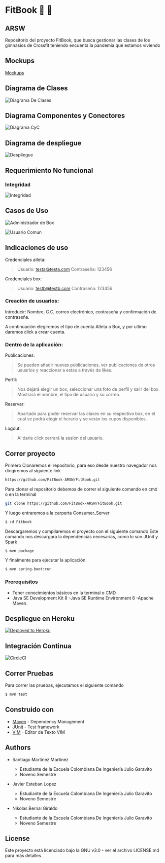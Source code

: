 # FitBook :bicyclist: :mountain_bicyclist:
## ARSW

Repositorio del proyecto FitBook, que busca gestionar las clases de los gimnasios de Crossfit teniendo encuenta la pandemia que estamos viviendo

## Mockups

[Mockups](https://app.moqups.com/lH5QmmXTxY/view)

## Diagrama de Clases

![Diagrama De Clases](./img/diagramaclases.PNG)

## Diagrama Componentes y Conectores

![Diagrama CyC](./img/cyc.PNG)

## Diagrama de despliegue
![Despliegue](./img/despliegue.png)

## Requerimiento No funcional

### Integridad
![Integridad](./img/integridad.jpg)

## Casos de Uso

![Administrador de Box](./img/casosdeusouno.png)

![Usuario Comun](./img/casosdeusodos.png)

## Indicaciones de uso

Credenciales atleta: 
> Usuario: testa@testa.com
> Contraseña: 123456

Credenciales box: 
> Usuario: testb@testb.com
> Contraseña: 123456

### Creación de usuarios: 
Introducir: Nombre, C.C, correo electrónico, contraseña y confirmación de contraseña.

A continuación elegiremos el tipo de cuenta Atleta o Box, y por ultimo daremos click a crear cuenta.

### Dentro de la aplicación:
Publicaciones: 
   >Se pueden añadir nuevas publicaciones, ver publicaciones de otros usuarios y reaccionar a estas a través de likes.

Perfil:
   > Nos dejará elegir un box, seleccionar una foto de perfil y salir del box. Mostrará el nombre, el tipo de usuario y su correo.

Reservar:
   > Apartado para poder reservar las clases en su respectivo box, en el cual se podrá elegir el horario y se verán los cupos disponibles.

Logout:
   > Al darle click cerrará la sesión del usuario.

## Correr proyecto

Primero Clonaremos el repositorio, para eso desde nuestro navegador nos dirigiremos al siguiente link

```sh
https://github.com/FitBook-ARSW/FitBook.git
```

Para clonar el repositorio debemos de correr el siguiente comando en cmd o en la terminal 

```sh
git clone https://github.com/FitBook-ARSW/FitBook.git
 ```

 Y luego entraremos a la carperta Consumer_Server

```sh
$ cd Fitbook
 ```
Descargaremos y compilaremos el proyecto con el siguiente comando
Este comando nos descargara la dependencias necesarias, como lo son JUnit y Spark

 ```sh
$ mvn package
 ```
 Y finalmente para ejecutar la aplicación.

 ```sh
$ mvn spring-boot:run
 ```

### Prerequisitos

* Tener conocimientos básicos en la terminal o CMD
* Java SE Development Kit 8 -Java SE Runtime Environment 8 -Apache Maven.


## Despliegue en Heroku

[![Deployed to Heroku](https://www.herokucdn.com/deploy/button.png)](https://secure-lake-15708.herokuapp.com/)

## Integración Continua

[![CircleCI](https://circleci.com/gh/FitBookApp/Back_FitBook.svg?style=svg)](https://app.circleci.com/pipelines/github/FitBookApp/Back_FitBook)

## Correr Pruebas

Para correr las pruebas, ejecutamos el siguiente comando

```sh
$ mvn test
 ```

## Construido con

* [Maven](https://maven.apache.org/) - Dependency Management
* [JUnit](https://mvnrepository.com/artifact/junit/junit) - Test framework
* [VIM](https://www.vim.org/download.php) - Editor de Texto VIM

## Authors

 - Santiago Martínez Martínez 
    - Estudiante de la Escuela Colombiana De Ingeniería Julio Garavito 
    - Noveno Semestre

 - Javier Esteban Lopez
    - Estudiante de la Escuela Colombiana De Ingeniería Julio Garavito 
    - Noveno Semestre

 - Nikolas Bernal Giraldo
    - Estudiante de la Escuela Colombiana De Ingeniería Julio Garavito 
    - Noveno Semestre

## License

Este proyecto está licenciado bajo la GNU v3.0 - ver el archivo LICENSE.md para más detalles
 
